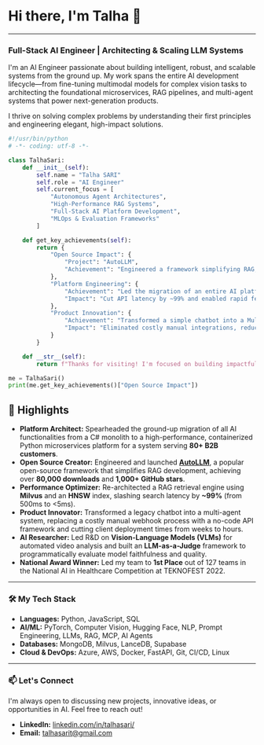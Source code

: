 # Hi there, I'm Talha 👋

---

### Full-Stack AI Engineer | Architecting & Scaling LLM Systems

I'm an AI Engineer passionate about building intelligent, robust, and scalable systems from the ground up. My work spans the entire AI development lifecycle—from fine-tuning multimodal models for complex vision tasks to architecting the foundational microservices, RAG pipelines, and multi-agent systems that power next-generation products.

I thrive on solving complex problems by understanding their first principles and engineering elegant, high-impact solutions.

```python
#!/usr/bin/python
# -*- coding: utf-8 -*-

class TalhaSari:
    def __init__(self):
        self.name = "Talha SARI"
        self.role = "AI Engineer"
        self.current_focus = [
            "Autonomous Agent Architectures",
            "High-Performance RAG Systems",
            "Full-Stack AI Platform Development",
            "MLOps & Evaluation Frameworks"
        ]

    def get_key_achievements(self):
        return {
            "Open Source Impact": {
                "Project": "AutoLLM",
                "Achievement": "Engineered a framework simplifying RAG, achieving 80,000+ downloads."
            },
            "Platform Engineering": {
                "Achievement": "Led the migration of an entire AI platform from a C# monolith to Python microservices.",
                "Impact": "Cut API latency by ~99% and enabled rapid feature deployment."
            },
            "Product Innovation": {
                "Achievement": "Transformed a simple chatbot into a Multi Agent AI system with dynamic tool use.",
                "Impact": "Eliminated costly manual integrations, reducing deployment time from weeks to hours."
            }
        }

    def __str__(self):
        return f"Thanks for visiting! I'm focused on building impactful AI. Let's connect."

me = TalhaSari()
print(me.get_key_achievements()["Open Source Impact"])
```

## 🚀 Highlights
- **Platform Architect:** Spearheaded the ground-up migration of all AI functionalities from a C# monolith to a high-performance, containerized Python microservices platform for a system serving **80+ B2B customers**.
- **Open Source Creator:** Engineered and launched **[AutoLLM](https://github.com/safevideo/autollm)**, a popular open-source framework that simplifies RAG development, achieving over **80,000 downloads** and **1,000+ GitHub stars**.
- **Performance Optimizer:** Re-architected a RAG retrieval engine using **Milvus** and an **HNSW** index, slashing search latency by **~99%** (from 500ms to <5ms).
- **Product Innovator:** Transformed a legacy chatbot into a multi-agent system, replacing a costly manual webhook process with a no-code API framework and cutting client deployment times from weeks to hours.
- **AI Researcher:** Led R&D on **Vision-Language Models (VLMs)** for automated video analysis and built an **LLM-as-a-Judge** framework to programmatically evaluate model faithfulness and quality.
- **National Award Winner:**  Led my team to **1st Place** out of 127 teams in the National AI in Healthcare Competition at TEKNOFEST 2022.
---

### 🛠️ My Tech Stack

*   **Languages:** Python, JavaScript, SQL
*   **AI/ML:** PyTorch, Computer Vision, Hugging Face, NLP, Prompt Engineering, LLMs, RAG, MCP, AI Agents
*   **Databases:** MongoDB, Milvus, LanceDB, Supabase
*   **Cloud & DevOps:** Azure, AWS, Docker, FastAPI, Git, CI/CD, Linux

---

### 📫 Let's Connect

I'm always open to discussing new projects, innovative ideas, or opportunities in AI. Feel free to reach out!

*   **LinkedIn:** [linkedin.com/in/talhasari/](https://www.linkedin.com/in/talhasari/)
*   **Email:** [talhasarit@gmail.com](mailto:talhasarit@gmail.com)
